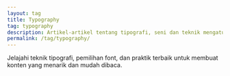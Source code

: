 ```yaml
---
layout: tag
title: Typography
tag: typography
description: Artikel-artikel tentang tipografi, seni dan teknik mengatur huruf.
permalink: /tag/typography/
---
```

Jelajahi teknik tipografi, pemilihan font, dan praktik terbaik untuk membuat konten yang menarik dan mudah dibaca.